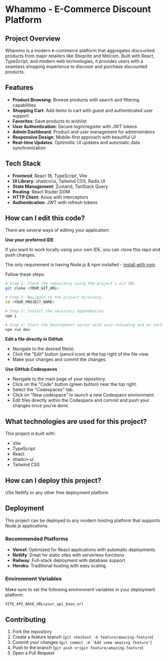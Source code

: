 # Whammo - E-Commerce Discount Platform

## Project Overview

Whammo is a modern e-commerce platform that aggregates discounted products from major retailers like Shoprite and Melcom. Built with React, TypeScript, and modern web technologies, it provides users with a seamless shopping experience to discover and purchase discounted products.

## Features

- **Product Browsing**: Browse products with search and filtering capabilities
- **Shopping Cart**: Add items to cart with guest and authenticated user support
- **Favorites**: Save products to wishlist
- **User Authentication**: Secure login/register with JWT tokens
- **Admin Dashboard**: Product and user management for administrators
- **Responsive Design**: Mobile-first approach with beautiful UI
- **Real-time Updates**: Optimistic UI updates and automatic data synchronization

## Tech Stack

- **Frontend**: React 18, TypeScript, Vite
- **UI Library**: shadcn/ui, Tailwind CSS, Radix UI
- **State Management**: Zustand, TanStack Query
- **Routing**: React Router DOM
- **HTTP Client**: Axios with interceptors
- **Authentication**: JWT with refresh tokens

## How can I edit this code?

There are several ways of editing your application:

**Use your preferred IDE**

If you want to work locally using your own IDE, you can clone this repo and push changes.

The only requirement is having Node.js & npm installed - [install with nvm](https://github.com/nvm-sh/nvm#installing-and-updating)

Follow these steps:

```sh
# Step 1: Clone the repository using the project's Git URL.
git clone <YOUR_GIT_URL>

# Step 2: Navigate to the project directory.
cd <YOUR_PROJECT_NAME>

# Step 3: Install the necessary dependencies.
npm i

# Step 4: Start the development server with auto-reloading and an instant preview.
npm run dev
```

**Edit a file directly in GitHub**

- Navigate to the desired file(s).
- Click the "Edit" button (pencil icon) at the top right of the file view.
- Make your changes and commit the changes.

**Use GitHub Codespaces**

- Navigate to the main page of your repository.
- Click on the "Code" button (green button) near the top right.
- Select the "Codespaces" tab.
- Click on "New codespace" to launch a new Codespace environment.
- Edit files directly within the Codespace and commit and push your changes once you're done.

## What technologies are used for this project?

This project is built with:

- Vite
- TypeScript
- React
- shadcn-ui
- Tailwind CSS

## How can I deploy this project?

USe Netlify or any other free deployment platform

## Deployment

This project can be deployed to any modern hosting platform that supports Node.js applications.

### Recommended Platforms

- **Vercel**: Optimized for React applications with automatic deployments
- **Netlify**: Great for static sites with serverless functions
- **Railway**: Full-stack deployment with database support
- **Heroku**: Traditional hosting with easy scaling

### Environment Variables

Make sure to set the following environment variables in your deployment platform:

```env
VITE_API_BASE_URL=your_api_base_url
```

## Contributing

1. Fork the repository
2. Create a feature branch (`git checkout -b feature/amazing-feature`)
3. Commit your changes (`git commit -m 'Add some amazing feature'`)
4. Push to the branch (`git push origin feature/amazing-feature`)
5. Open a Pull Request
